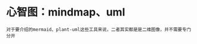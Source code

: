# 心智图：mindmap、uml

```admonish tip title='为何合并mindmap和UML'
对于要介绍的mermaid、plant-uml这些工具来说，二者其实都是是二维图像，并不需要专门分开
```